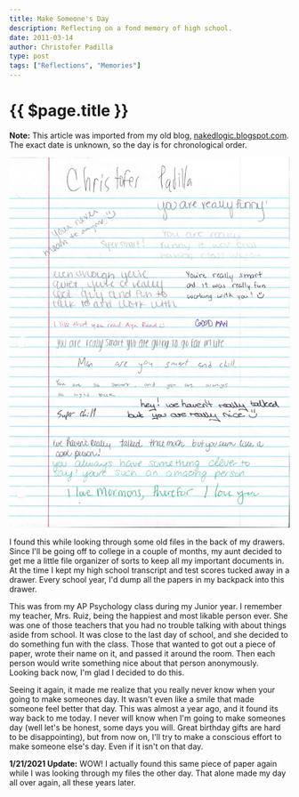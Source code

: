 ```yaml
---
title: Make Someone's Day
description: Reflecting on a fond memory of high school.
date: 2011-03-14
author: Christofer Padilla
type: post
tags: ["Reflections", "Memories"]
---
```


# {{ $page.title }}

<div class="info"><b>Note:</b> This article was imported from my old blog, <a href="http://nakedlogic.blogspot.com/2011/03/make-someones-day.html">nakedlogic.blogspot.com</a>. The exact date is unknown, so the day is for chronological order.</div>

![:)](/images/scan0002.jpg)

I found this while looking through some old files in the back of my drawers. Since I'll be going off to college in a couple of months, my aunt decided to get me a little file organizer of sorts to keep all my important documents in. At the time I kept my high school transcript and test scores tucked away in a drawer. Every school year, I'd dump all the papers in my backpack into this drawer.

This was from my AP Psychology class during my Junior year. I remember my teacher, Mrs. Ruiz, being the happiest and most likable person ever. She was one of those teachers that you had no trouble talking with about things aside from school. It was close to the last day of school, and she decided to do something fun with the class. Those that wanted to got out a piece of paper, wrote their name on it, and passed it around the room. Then each person would write something nice about that person anonymously. Looking back now, I'm glad I decided to do this.

Seeing it again, it made me realize that you really never know when your going to make someones day. It wasn't even like a smile that made someone feel better that day. This was almost a year ago, and it found its way back to me today. I never will know when I'm going to make someones day (well let's be honest, some days you will. Great birthday gifts are hard to be disappointing), but from now on, I'll try to make a conscious effort to make someone else's day. Even if it isn't on that day.

<div class="info"><b>1/21/2021 Update:</b> WOW! I actually found this same piece of paper again while I was looking through my files the other day. That alone made my day all over again, all these years later.</div>

<TagLinks />

<Comments />
